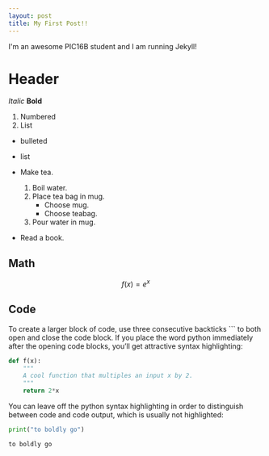 ```yaml
---
layout: post
title: My First Post!! 
---
```


I'm an awesome PIC16B student and I am running Jekyll! 

# Header
*Italic*
**Bold**

1. Numbered
2. List

* bulleted
* list

* Make tea.
    1. Boil water.
    2. Place tea bag in mug.
        * Choose mug.
        * Choose teabag.
    3. Pour water in mug.
* Read a book.

## Math
$$f(x) = e^x$$

## Code
To create a larger block of code, use three consecutive backticks ``` to both open and close the code block. If you place the word python immediately after the opening code blocks, you’ll get attractive syntax highlighting:

``` python
def f(x):
    """
    A cool function that multiples an input x by 2. 
    """
    return 2*x
```

You can leave off the python syntax highlighting in order to distinguish between code and code output, which is usually not highlighted:

``` python
print("to boldly go")
```
```
to boldly go
```